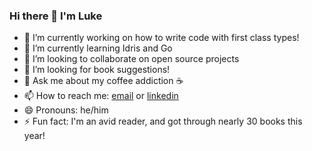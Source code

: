 ### Hi there 👋 I'm Luke

- 🔭 I’m currently working on how to write code with first class types!
- 🌱 I’m currently learning Idris and Go
- 👯 I’m looking to collaborate on open source projects
- 🤔 I’m looking for book suggestions!
- 💬 Ask me about my coffee addiction ☕
- 📫 How to reach me: [email](heafieldl@wit.edu) or [linkedin](https://www.linkedin.com/in/luke-heafield/)
- 😄 Pronouns: he/him
- ⚡ Fun fact: I'm an avid reader, and got through nearly 30 books this year!
